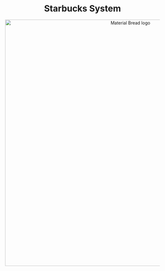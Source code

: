 <h1 align="center">Starbucks System</h1>
<p align="center">
    <img width="800" src="https://user-images.githubusercontent.com/112414800/232586717-114964a3-d419-41d1-9810-9e064802f1c9.png" alt="Material Bread logo">
</p>
